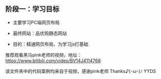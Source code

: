 ## 阶段一：学习目标

- 主要学习PC端网页布局

- 最终网站：品优购静态网站

- 目的：精通网页布局，为学习js打基础

推荐观看黑马pink老师的视频，地址：https://www.bilibili.com/video/BV14J4114768

该文件夹中的代码案例均来自于视频，感谢pink老师 Thanks♪(･ω･)ﾉ YYDS

